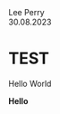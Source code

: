 <div class="meta">
    <div class="author">Lee Perry</div>
    <div class="creation-date">30.08.2023</div>
</div>

# TEST

Hello World

**Hello**